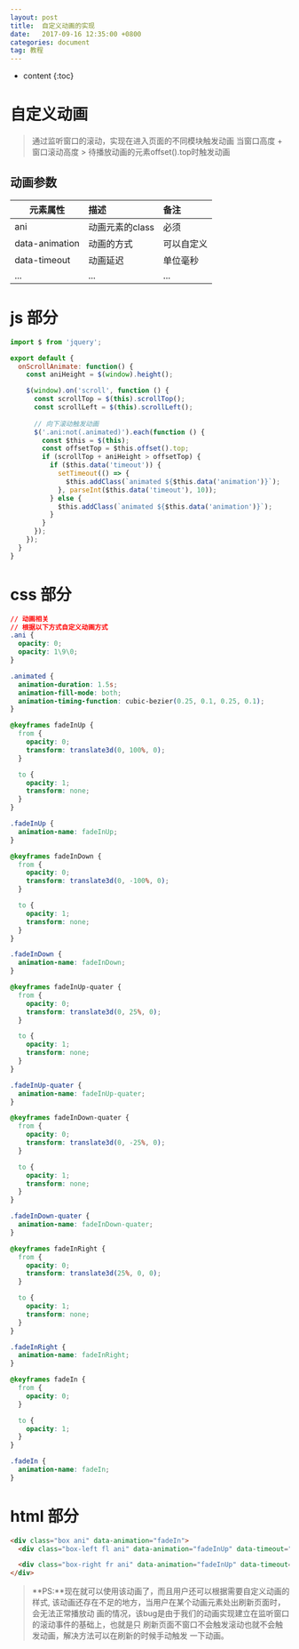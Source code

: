 ```yaml
---
layout: post
title:  自定义动画的实现
date:   2017-09-16 12:35:00 +0800
categories: document
tag: 教程
---
```


* content
{:toc}


自定义动画
====================================

> 通过监听窗口的滚动，实现在进入页面的不同模块触发动画
> 当窗口高度 + 窗口滚动高度 > 待播放动画的元素offset().top时触发动画

动画参数
------------------------------------

| 元素属性      |      描述      |    备注    |
| ------------- | :--------------| :--------- |
| ani           | 动画元素的class| 必须       |
| data-animation| 动画的方式     | 可以自定义 |
| data-timeout  | 动画延迟       | 单位毫秒   |
| ...           | ...            | ...        |

js 部分
====================================

```javascript
import $ from 'jquery';

export default {
  onScrollAnimate: function() {
    const aniHeight = $(window).height();

    $(window).on('scroll', function () {
      const scrollTop = $(this).scrollTop();
      const scrollLeft = $(this).scrollLeft();
      
      // 向下滚动触发动画
      $('.ani:not(.animated)').each(function () {
        const $this = $(this);
        const offsetTop = $this.offset().top;
        if (scrollTop + aniHeight > offsetTop) {
          if ($this.data('timeout')) {
            setTimeout(() => {
              $this.addClass(`animated ${$this.data('animation')}`);
            }, parseInt($this.data('timeout'), 10));
          } else {
            $this.addClass(`animated ${$this.data('animation')}`);
          }
        }
      });
    });
  }
}
```

css 部分
====================================

```css
// 动画相关 
// 根据以下方式自定义动画方式
.ani {
  opacity: 0;
  opacity: 1\9\0;
}

.animated {
  animation-duration: 1.5s;
  animation-fill-mode: both;
  animation-timing-function: cubic-bezier(0.25, 0.1, 0.25, 0.1);
}

@keyframes fadeInUp {
  from {
    opacity: 0;
    transform: translate3d(0, 100%, 0);
  }

  to {
    opacity: 1;
    transform: none;
  }
}

.fadeInUp {
  animation-name: fadeInUp;
}

@keyframes fadeInDown {
  from {
    opacity: 0;
    transform: translate3d(0, -100%, 0);
  }

  to {
    opacity: 1;
    transform: none;
  }
}

.fadeInDown {
  animation-name: fadeInDown;
}

@keyframes fadeInUp-quater {
  from {
    opacity: 0;
    transform: translate3d(0, 25%, 0);
  }

  to {
    opacity: 1;
    transform: none;
  }
}

.fadeInUp-quater {
  animation-name: fadeInUp-quater;
}

@keyframes fadeInDown-quater {
  from {
    opacity: 0;
    transform: translate3d(0, -25%, 0);
  }

  to {
    opacity: 1;
    transform: none;
  }
}

.fadeInDown-quater {
  animation-name: fadeInDown-quater;
}

@keyframes fadeInRight {
  from {
    opacity: 0;
    transform: translate3d(25%, 0, 0);
  }

  to {
    opacity: 1;
    transform: none;
  }
}

.fadeInRight {
  animation-name: fadeInRight;
}

@keyframes fadeIn {
  from {
    opacity: 0;
  }

  to {
    opacity: 1;
  }
}

.fadeIn {
  animation-name: fadeIn;
}
```

html 部分
====================================

```html
<div class="box ani" data-animation="fadeIn">
  <div class="box-left fl ani" data-animation="fadeInUp" data-timeout="200"></div>

  <div class="box-right fr ani" data-animation="fadeInUp" data-timeout="400"></div>
</div>         
```

> **PS:**现在就可以使用该动画了，而且用户还可以根据需要自定义动画的样式,
> 该动画还存在不足的地方，当用户在某个动画元素处出刷新页面时，会无法正常播放动
> 画的情况，该bug是由于我们的动画实现建立在监听窗口的滚动事件的基础上，也就是只
> 刷新页面不窗口不会触发滚动也就不会触发动画，解决方法可以在刷新的时候手动触发
> 一下动画。


